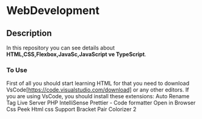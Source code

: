 # WebDevelopment

## Description
In this repository you can see details about  **HTML,CSS,Flexbox,JavaSc,JavaScript ve TypeScript**.

### To Use
First of all you should start learning HTML for that you need to download VsCode[https://code.visualstudio.com/download] or any other editors. If you are using VsCode, you should install these extensions:
Auto Rename Tag
Live Server 
PHP IntelliSense 
Prettier - Code formatter
Open in Browser
Css Peek 
Html css Support 
Bracket Pair Colorizer 2
